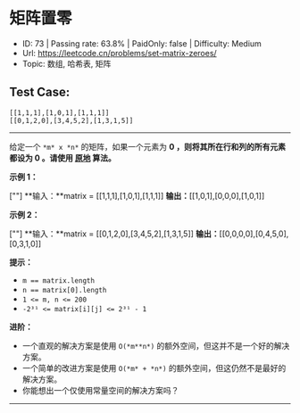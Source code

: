# 矩阵置零                                                           

* ID: 73      | Passing rate: 63.8% | PaidOnly: false  | Difficulty: Medium 
* Url: https://leetcode.cn/problems/set-matrix-zeroes/ 
* Topic: 数组, 哈希表, 矩阵 

## Test Case:

```
[[1,1,1],[1,0,1],[1,1,1]]
[[0,1,2,0],[3,4,5,2],[1,3,1,5]]
```

---

给定一个 `*m* x *n*` 的矩阵，如果一个元素为 **0
**，则将其所在行和列的所有元素都设为 **0** 。请使用 **[原地][1]** 算法**。**



**示例 1：**

[\"\"]
**输入：**matrix = [[1,1,1],[1,0,1],[1,1,1]]
**输出：**[[1,0,1],[0,0,0],[1,0,1]]

**示例 2：**

[\"\"]
**输入：**matrix = [[0,1,2,0],[3,4,5,2],[1,3,1,5]]
**输出：**[[0,0,0,0],[0,4,5,0],[0,3,1,0]]


**提示：**

* `m == matrix.length`
* `n == matrix[0].length`
* `1 <= m, n <= 200`
* `-2³¹ <= matrix[i][j] <= 2³¹ - 1`


**进阶：**

* 一个直观的解决方案是使用 `O(*m**n*)` 的额外空间，但这并不是一个好的解决方案。
* 一个简单的改进方案是使用 `O(*m* + *n*)`
  的额外空间，但这仍然不是最好的解决方案。
* 你能想出一个仅使用常量空间的解决方案吗？

[1]: \"http://baike.baidu.com/item/%E5%8E%9F%E5%9C%B0%E7%AE%97%E6%B3%95\"

---
